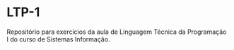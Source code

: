 # LTP-1
Repositório para exercícios da aula de Linguagem Técnica da Programação I do curso de Sistemas Informação.
